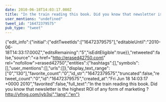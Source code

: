 ```yaml
---
date: 2010-06-18T14:03:17.000Z
title: "In the train reading this book. Did you know that newsletter is the highest ROI of any form of marketing ? http://yfrog.com/iyb3sj″"
user_mentions: "undefined"
tweet_id: "16472379575"
pub_type: "tweet"
---
```

{"edit_info":{"initial":{"editTweetIds":["16472379575"],"editableUntil":"2010-06-18T14:33:17.000Z","editsRemaining":"5","isEditEligible":true}},"retweeted":false,"source":"<a href=\"http://erased42750.com\" rel=\"nofollow\">erased42750</a>","entities":{"hashtags":[],"symbols":[],"user_mentions":[],"urls":[]},"display_text_range":["0","130"],"favorite_count":"0","id_str":"16472379575","truncated":false,"retweet_count":"0","id":"16472379575","created_at":"Fri Jun 18 14:03:17 +0000 2010","favorited":false,"full_text":"In the train reading this book. Did you know that newsletter is the highest ROI of any form of marketing ? http://yfrog.com/iyb3sj","lang":"en"}
